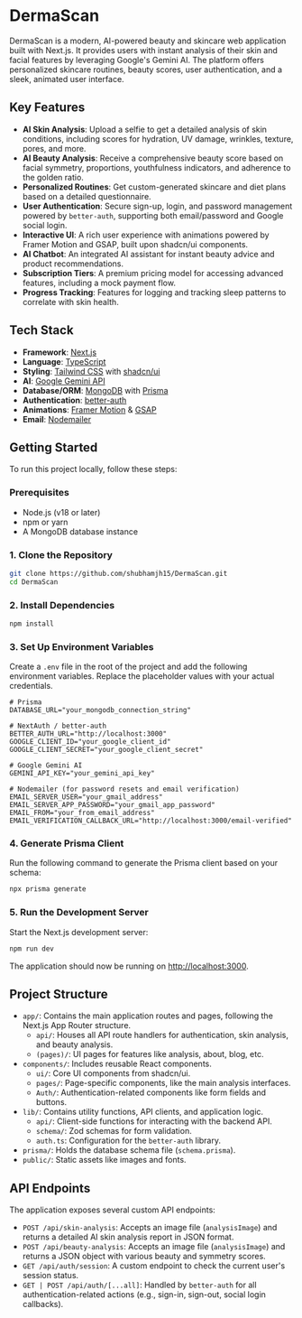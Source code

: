 # DermaScan


DermaScan is a modern, AI-powered beauty and skincare web application built with Next.js. It provides users with instant analysis of their skin and facial features by leveraging Google's Gemini AI. The platform offers personalized skincare routines, beauty scores, user authentication, and a sleek, animated user interface.

## Key Features

- **AI Skin Analysis**: Upload a selfie to get a detailed analysis of skin conditions, including scores for hydration, UV damage, wrinkles, texture, pores, and more.
- **AI Beauty Analysis**: Receive a comprehensive beauty score based on facial symmetry, proportions, youthfulness indicators, and adherence to the golden ratio.
- **Personalized Routines**: Get custom-generated skincare and diet plans based on a detailed questionnaire.
- **User Authentication**: Secure sign-up, login, and password management powered by `better-auth`, supporting both email/password and Google social login.
- **Interactive UI**: A rich user experience with animations powered by Framer Motion and GSAP, built upon shadcn/ui components.
- **AI Chatbot**: An integrated AI assistant for instant beauty advice and product recommendations.
- **Subscription Tiers**: A premium pricing model for accessing advanced features, including a mock payment flow.
- **Progress Tracking**: Features for logging and tracking sleep patterns to correlate with skin health.

## Tech Stack

- **Framework**: [Next.js](https://nextjs.org/)
- **Language**: [TypeScript](https://www.typescriptlang.org/)
- **Styling**: [Tailwind CSS](https://tailwindcss.com/) with [shadcn/ui](https://ui.shadcn.com/)
- **AI**: [Google Gemini API](https://ai.google.dev/)
- **Database/ORM**: [MongoDB](https://www.mongodb.com/) with [Prisma](https://www.prisma.io/)
- **Authentication**: [better-auth](https://www.npmjs.com/package/better-auth)
- **Animations**: [Framer Motion](https://www.framer.com/motion/) & [GSAP](https://gsap.com/)
- **Email**: [Nodemailer](https://nodemailer.com/)

## Getting Started

To run this project locally, follow these steps:

### Prerequisites

- Node.js (v18 or later)
- npm or yarn
- A MongoDB database instance

### 1. Clone the Repository

```bash
git clone https://github.com/shubhamjh15/DermaScan.git
cd DermaScan
```

### 2. Install Dependencies

```bash
npm install
```

### 3. Set Up Environment Variables

Create a `.env` file in the root of the project and add the following environment variables. Replace the placeholder values with your actual credentials.

```env
# Prisma
DATABASE_URL="your_mongodb_connection_string"

# NextAuth / better-auth
BETTER_AUTH_URL="http://localhost:3000"
GOOGLE_CLIENT_ID="your_google_client_id"
GOOGLE_CLIENT_SECRET="your_google_client_secret"

# Google Gemini AI
GEMINI_API_KEY="your_gemini_api_key"

# Nodemailer (for password resets and email verification)
EMAIL_SERVER_USER="your_gmail_address"
EMAIL_SERVER_APP_PASSWORD="your_gmail_app_password"
EMAIL_FROM="your_from_email_address"
EMAIL_VERIFICATION_CALLBACK_URL="http://localhost:3000/email-verified"
```

### 4. Generate Prisma Client

Run the following command to generate the Prisma client based on your schema:

```bash
npx prisma generate
```

### 5. Run the Development Server

Start the Next.js development server:

```bash
npm run dev
```

The application should now be running on [http://localhost:3000](http://localhost:3000).

## Project Structure

- `app/`: Contains the main application routes and pages, following the Next.js App Router structure.
  - `api/`: Houses all API route handlers for authentication, skin analysis, and beauty analysis.
  - `(pages)/`: UI pages for features like analysis, about, blog, etc.
- `components/`: Includes reusable React components.
  - `ui/`: Core UI components from shadcn/ui.
  - `pages/`: Page-specific components, like the main analysis interfaces.
  - `Auth/`: Authentication-related components like form fields and buttons.
- `lib/`: Contains utility functions, API clients, and application logic.
  - `api/`: Client-side functions for interacting with the backend API.
  - `schema/`: Zod schemas for form validation.
  - `auth.ts`: Configuration for the `better-auth` library.
- `prisma/`: Holds the database schema file (`schema.prisma`).
- `public/`: Static assets like images and fonts.

## API Endpoints

The application exposes several custom API endpoints:

- `POST /api/skin-analysis`: Accepts an image file (`analysisImage`) and returns a detailed AI skin analysis report in JSON format.
- `POST /api/beauty-analysis`: Accepts an image file (`analysisImage`) and returns a JSON object with various beauty and symmetry scores.
- `GET /api/auth/session`: A custom endpoint to check the current user's session status.
- `GET | POST /api/auth/[...all]`: Handled by `better-auth` for all authentication-related actions (e.g., sign-in, sign-out, social login callbacks).
